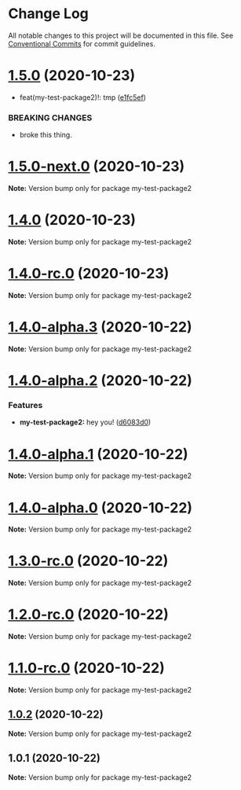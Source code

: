 # Change Log

All notable changes to this project will be documented in this file.
See [Conventional Commits](https://conventionalcommits.org) for commit guidelines.

# [1.5.0](https://github.com/vladar/lerna-repo/compare/my-test-package2@1.5.0-next.0...my-test-package2@1.5.0) (2020-10-23)


* feat(my-test-package2)!: tmp ([e1fc5ef](https://github.com/vladar/lerna-repo/commit/e1fc5efb2dbea7c7fea8885a80f06a5fe3599166))


### BREAKING CHANGES

* broke this thing.





# [1.5.0-next.0](https://github.com/vladar/lerna-repo/compare/my-test-package2@1.4.0...my-test-package2@1.5.0-next.0) (2020-10-23)

**Note:** Version bump only for package my-test-package2





# [1.4.0](https://github.com/vladar/lerna-repo/compare/my-test-package2@1.4.0-rc.0...my-test-package2@1.4.0) (2020-10-23)

**Note:** Version bump only for package my-test-package2





# [1.4.0-rc.0](https://github.com/vladar/lerna-repo/compare/my-test-package2@1.4.0-alpha.3...my-test-package2@1.4.0-rc.0) (2020-10-23)

**Note:** Version bump only for package my-test-package2





# [1.4.0-alpha.3](https://github.com/vladar/lerna-repo/compare/my-test-package2@1.4.0-alpha.2...my-test-package2@1.4.0-alpha.3) (2020-10-22)

**Note:** Version bump only for package my-test-package2





# [1.4.0-alpha.2](https://github.com/vladar/lerna-repo/compare/my-test-package2@1.4.0-alpha.1...my-test-package2@1.4.0-alpha.2) (2020-10-22)


### Features

* **my-test-package2:** hey you! ([d6083d0](https://github.com/vladar/lerna-repo/commit/d6083d075d054e3852c637393a49d1813418f56d))





# [1.4.0-alpha.1](https://github.com/vladar/lerna-repo/compare/my-test-package2@1.4.0-alpha.0...my-test-package2@1.4.0-alpha.1) (2020-10-22)

**Note:** Version bump only for package my-test-package2





# [1.4.0-alpha.0](https://github.com/vladar/lerna-repo/compare/my-test-package2@1.3.0-rc.0...my-test-package2@1.4.0-alpha.0) (2020-10-22)

**Note:** Version bump only for package my-test-package2





# [1.3.0-rc.0](https://github.com/vladar/lerna-repo/compare/my-test-package2@1.2.0-rc.0...my-test-package2@1.3.0-rc.0) (2020-10-22)

**Note:** Version bump only for package my-test-package2





# [1.2.0-rc.0](https://github.com/vladar/lerna-repo/compare/my-test-package2@1.0.2...my-test-package2@1.2.0-rc.0) (2020-10-22)

**Note:** Version bump only for package my-test-package2





# [1.1.0-rc.0](https://github.com/vladar/lerna-repo/compare/my-test-package2@1.0.2...my-test-package2@1.1.0-rc.0) (2020-10-22)

**Note:** Version bump only for package my-test-package2






## [1.0.2](https://github.com/vladar/lerna-repo/compare/my-test-package2@1.0.1...my-test-package2@1.0.2) (2020-10-22)

**Note:** Version bump only for package my-test-package2





## 1.0.1 (2020-10-22)

**Note:** Version bump only for package my-test-package2
